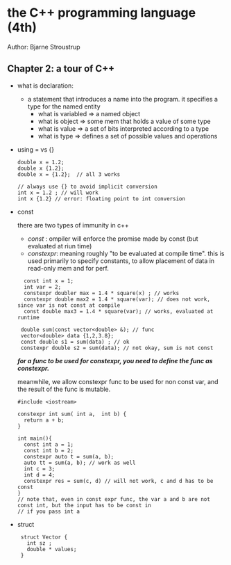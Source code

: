 # the C++ programming language (4th)
Author: Bjarne Stroustrup

## Chapter 2: a tour of C++
* what is declaration:
  * a statement that introduces a name into the program. it specifies a type for the named entity
    * what is variabled  => a named object
    * what is object => some mem that holds a value of some type
    * what is value => a set of bits interpreted according to a type
    * what is type => defines a set of possible values and operations

* using = vs {}
  ```
  double x = 1.2; 
  double x {1.2};
  double x = {1.2};  // all 3 works 
  
  // always use {} to avoid implicit conversion 
  int x = 1.2 ; // will work 
  int x {1.2} // error: floating point to int conversion
  ```
* const
  
  there are two types of immunity in c++
  * *const* : ompiler will enforce the promise made by const (but evaluated at riun time)
  * *constexpr*: meaning roughly "to be evaluated at compile time". this is used primarily to specify constants, to allow placement of data in read-only mem and for perf. 
  ```
    const int x = 1;
    int var = 2;
    constexpr doubler max = 1.4 * square(x) ; // works
    constexpr double max2 = 1.4 * square(var); // does not work, since var is not const at compile
    const double max3 = 1.4 * square(var); // works, evaluated at runtime
  ```
  ```
   double sum(const vector<double> &); // func
   vector<double> data {1,2,3.8};
   const double s1 = sum(data) ; // ok
   constexpr double s2 = sum(data); // not okay, sum is not const
  ```
  ***for a func to be used for constexpr, you need to define the func as constexpr.***
  
  meanwhile, we allow constexpr func to be used for non const var, and the result of the func is mutable.
  ```
  #include <iostream>

  constexpr int sum( int a,  int b) {
    return a + b;
  }

  int main(){
    const int a = 1;
    const int b = 2;
    constexpr auto t = sum(a, b);
    auto tt = sum(a, b); // work as well
    int c = 3;
    int d = 4;
    constexpr res = sum(c, d) // will not work, c and d has to be const
  }
  // note that, even in const expr func, the var a and b are not const int, but the input has to be const in
  // if you pass int a
  ```

* struct
  ```
   struct Vector {
     int sz ; 
     double * values;
   }
  ```
